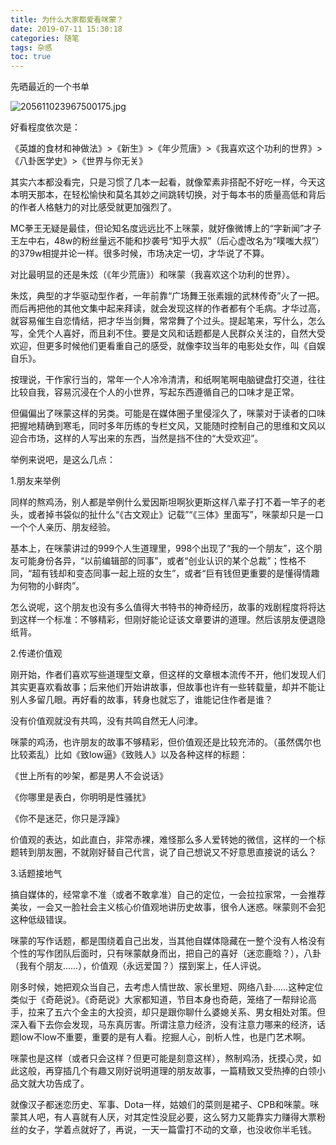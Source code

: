 ```yaml
---
title: 为什么大家都爱看咪蒙？
date: 2019-07-11 15:30:18
categories: 随笔
tags: 杂感
toc: true
---
```

先晒最近的一个书单

![205611023967500175.jpg](http://upload-images.jianshu.io/upload_images/29336-cab986ab1ba8301e.jpg?imageMogr2/auto-orient/strip%7CimageView2/2/w/1240)

好看程度依次是：

《英雄的食材和神做法》>《新生》>《年少荒唐》>《我喜欢这个功利的世界》>《八卦医学史》>《世界与你无关》

其实六本都没看完，只是习惯了几本一起看，就像荤素非搭配不好吃一样，今天这本明天那本，在轻松愉快和莫名其妙之间跳转切换，对于每本书的质量高低和背后的作者人格魅力的对比感受就更加强烈了。

MC拳王无疑是最佳，但论知名度远远比不上咪蒙，就好像微博上的“字新闻”才子王左中右，48w的粉丝量远不能和抄袭号“知乎大叔”（后心虚改名为“噗嗤大叔”）的379w相提并论一样。很多时候，市场决定一切，才华说了不算。

对比最明显的还是朱炫（《年少荒唐》）和咪蒙（我喜欢这个功利的世界）。

朱炫，典型的才华驱动型作者，一年前靠“广场舞王张素娥的武林传奇”火了一把。而后再把他的其他文集中起来拜读，就会发现这样的作者都有个毛病。才华过高，就容易催生自恋情结，把才华当剑舞，常常舞了个过头。提起笔来，写什么，怎么写，全凭个人喜好，而且刹不住。要是文风和话题都是人民群众关注的，自然大受欢迎，但更多时候他们更看重自己的感受，就像李玟当年的电影处女作，叫《自娱自乐》。

按理说，干作家行当的，常年一个人冷冷清清，和纸啊笔啊电脑键盘打交道，往往比较自我，容易沉浸在个人的小世界，写起东西遵循自己的口味才是正常。

但偏偏出了咪蒙这样的另类。可能是在媒体圈子里侵淫久了，咪蒙对于读者的口味把握地精确到寒毛，同时多年历练的专栏文风，又能随时控制自己的思维和文风以迎合市场，这样的人写出来的东西，当然是挡不住的“大受欢迎”。

举例来说吧，是这么几点：

1.朋友来举例

同样的熬鸡汤，别人都是举例什么爱因斯坦啊狄更斯这样八辈子打不着一竿子的老头，或者掉书袋似的扯什么“《古文观止》记载”“《三体》里面写”，咪蒙却只是一口一个个人亲历、朋友经验。

基本上，在咪蒙讲过的999个人生道理里，998个出现了“我的一个朋友”，这个朋友可能身份各异，“以前编辑部的同事”，或者“创业认识的某个总裁”；性格不同，“超有钱却和变态同事一起上班的女生”，或者“巨有钱但更重要的是懂得情趣为何物的小鲜肉”。

怎么说呢，这个朋友也没有多么值得大书特书的神奇经历，故事的戏剧程度将将达到这样一个标准：不够精彩，但刚好能论证该文章要讲的道理。然后该朋友便退隐纸背。

2.传递价值观

刚开始，作者们喜欢写些道理型文章，但这样的文章根本流传不开，他们发现人们其实更喜欢看故事；后来他们开始讲故事，但故事也许有一些转载量，却并不能让别人多留几眼。再好看的故事，转身也就忘了，谁能记住作者是谁？

没有价值观就没有共鸣，没有共鸣自然无人问津。

咪蒙的鸡汤，也许朋友的故事不够精彩，但价值观还是比较充沛的。（虽然偶尔也比较紊乱）比如《致low逼》《致贱人》以及各种这样的标题：

《世上所有的吵架，都是男人不会说话》

《你哪里是表白，你明明是性骚扰》

《你不是迷茫，你只是浮躁》

价值观的表达，如此直白，非常赤裸，难怪那么多人爱转她的微信，这样的一个标题转到朋友圈，不就刚好替自己代言，说了自己想说又不好意思直接说的话么？

3.话题接地气

搞自媒体的，经常拿不准（或者不敢拿准）自己的定位，一会拉拉家常，一会推荐美妆，一会又一脸社会主义核心价值观地讲历史故事，很令人迷惑。咪蒙则不会犯这种低级错误。

咪蒙的写作话题，都是围绕着自己出发，当其他自媒体隐藏在一整个没有人格没有个性的写作团队后面时，只有咪蒙献身而出，把自己的喜好（迷恋鹿晗？），八卦（我有个朋友……），价值观（永远爱国？）摆到案上，任人评说。

刚多时候，她把观众当自己，去考虑人情世故、家长里短、网络八卦……这种定位类似于《奇葩说》。《奇葩说》大家都知道，节目本身也奇葩，笼络了一帮辩论高手，拉来了五六个金主的大投资，却只是跟你聊什么婆媳关系、男女相处对策。但深入看下去你会发现，马东真厉害。所谓注意力经济，没有注意力哪来的经济，话题low不low不重要，重要的是有人看。挖掘人心，剖析人性，也是门艺术啊。

咪蒙也是这样（或者只会这样？但更可能是刻意这样），熬制鸡汤，抚摸心灵，如此这般，再穿插几个有趣又刚好说明道理的朋友故事，一篇精致又受热捧的白领小品文就大功告成了。

就像汉子都迷恋历史、军事、Dota一样，姑娘们的菜则是裙子、CPB和咪蒙。咪蒙其人吧，有人喜就有人厌，对其定性没屁必要，这么努力又能靠实力赚得大票粉丝的女子，学着点就好了，再说，一天一篇雷打不动的文章，也没收你半毛钱。
